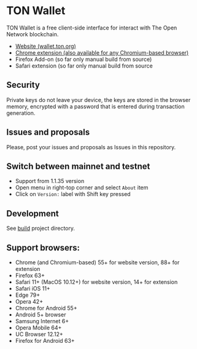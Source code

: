# TON Wallet

TON Wallet is a free client-side interface for interact with The Open Network blockchain.

- [Website (wallet.ton.org)](https://wallet.ton.org)
- [Chrome extension (also available for any Chromium-based browser)](https://chrome.google.com/webstore/detail/ton-wallet/nphplpgoakhhjchkkhmiggakijnkhfnd)
- Firefox Add-on (so far only manual build from source)
- Safari extension (so far only manual build from source

## Security

Private keys do not leave your device, the keys are stored in the browser memory, encrypted with a password that is entered during transaction generation.

## Issues and proposals

Please, post your issues and proposals as Issues in this repository.

## Switch between mainnet and testnet

- Support from 1.1.35 version
- Open menu in right-top corner and select `About` item
- Click on `Version:` label with Shift key pressed

## Development

See [build](build) project directory.

## Support browsers:

- Chrome (and Chromium-based) 55+ for website version, 88+ for extension
- Firefox 63+
- Safari 11+ (MacOS 10.12+) for website version, 14+ for extension
- Safari iOS 11+
- Edge 79+
- Opera 42+
- Chrome for Android 55+
- Android 5+ browser
- Samsung Internet 6+
- Opera Mobile 64+
- UC Browser 12.12+
- Firefox for Android 63+